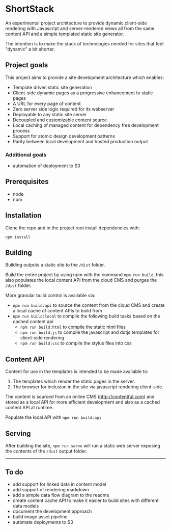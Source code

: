 # ShortStack

An experimental project architecture to provide dynamic client-side rendering with Javascript and server-rendered views all from the same content API and a simple templated static site generator.

The intention is to make the stack of technologies needed for sites that feel "dynamic" a bit shorter.


## Project goals

This project aims to provide a site development architecture which enables:

- Template driven static site generation
- Client-side dynamic pages as a progressive enhancement to static pages
- A URL for every page of content
- Zero server side logic required for its webserver
- Deployable to any static site server
- Decoupled and customizable content source
- Local caching of managed content for dependency free development process
- Support for atomic design development patterns
- Parity between local development and hosted production output

### Additional goals

- automation of deployment to S3



## Prerequisites

- node
- npm


## Installation

Clone the repo and in the project root install dependencies with:

`npm install`


## Building

Building outputs a static site to the `/dist` folder.

Build the entire project by using npm with the command `npm run build`, this also populates the local content API from the cloud CMS and purges the `/dist` folder.

More granular build control is available via:
- `npm run build:api` to source the content from the cloud CMS and create a local cache of content APIs to build from
- `npm run build:local` to compile the following build tasks based on the cached content api
  - `npm run build:html` to compile the static html files
  - `npm run build:js` to compile the javascript and dotjs templates for client-side rendering
  - `npm run build:css` to compile the stylus files into css


## Content API

Content for use in the templates is intended to be made available to:

1. The templates which render the static pages in the server.
2. The browser for inclusion in the site via javascript rendering client-side.

The content is sourced from an online CMS (http://contentful.com) and stored as a local API for more efficient development and also as a cached content API at runtime.

Populate the local API with `npm run build:api`


## Serving

After building the site, `npm run serve` will run a static web server exposing the contents of the `/dist` output folder.

------

## To do

- add support for linked data in content model
- add support of rendering markdown
- add a simple data flow diagram to the readme
- create content cache API to make it easier to build sites with different data models
- document the development approach
- build image asset pipeline
- automate deployments to S3





